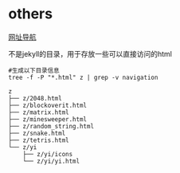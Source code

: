 # others
[网址导航](/z/navigation/index.html)

不是jekyll的目录，用于存放一些可以直接访问的html


```shell
#生成以下目录信息
tree -f -P "*.html" z | grep -v navigation 
```

```
z
├── z/2048.html
├── z/blockoverit.html
├── z/matrix.html
├── z/minesweeper.html
├── z/random_string.html
├── z/snake.html
├── z/tetris.html
└── z/yi
    ├── z/yi/icons
    └── z/yi/yi.html

```

